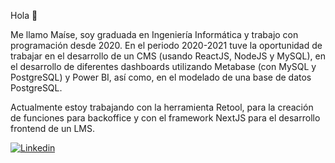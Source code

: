 Hola 👋

Me llamo Maíse, soy graduada en Ingeniería Informática y trabajo con programación desde 2020. En el periodo 2020-2021 tuve la oportunidad de trabajar en el desarrollo de un CMS (usando ReactJS, NodeJS y MySQL), en el desarrollo de diferentes dashboards utilizando Metabase (con MySQL y PostgreSQL) y Power BI, así como, en el modelado de una base de datos PostgreSQL.

Actualmente estoy trabajando con la herramienta Retool, para la creación de funciones para backoffice y con el framework NextJS para el desarrollo frontend de un LMS.

[![Linkedin](https://img.shields.io/badge/-LinkedIn-blue?style=flat-square&logo=Linkedin&logoColor=white&link=https://www.linkedin.com/in/maise-damasceno)](https://www.linkedin.com/in/maise-damasceno)
